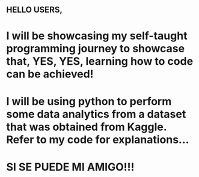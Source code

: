 ## HELLO USERS, 
# I will be showcasing my self-taught programming journey to showcase that, YES, YES, learning how to code can be achieved!
# I will be using python to perform some data analytics from a dataset that was obtained from Kaggle. Refer to my code for explanations...

# SI SE PUEDE MI AMIGO!!!
